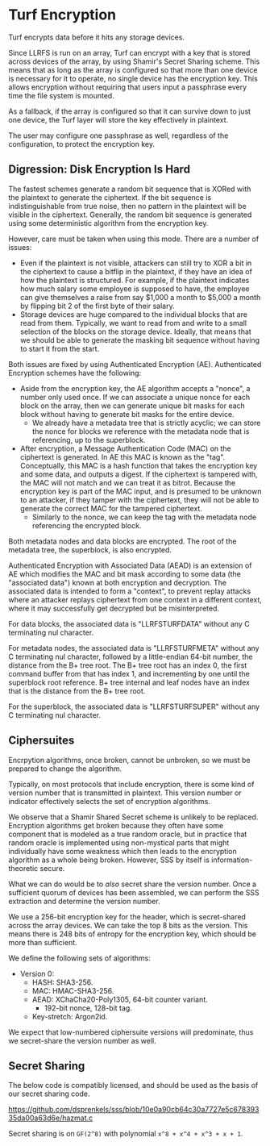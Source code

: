 Turf Encryption
===============

Turf encrypts data before it hits any storage devices.

Since LLRFS is run on an array, Turf can encrypt with a key that is
stored across devices of the array, by using Shamir's Secret Sharing
scheme.
This means that as long as the array is configured so that more than
one device is necessary for it to operate, no single device has the
encryption key.
This allows encryption without requiring that users input a passphrase
every time the file system is mounted.

As a fallback, if the array is configured so that it can survive down
to just one device, the Turf layer will store the key effectively in
plaintext.

The user may configure one passphrase as well, regardless of the
configuration, to protect the encryption key.

Digression: Disk Encryption Is Hard
-----------------------------------

The fastest schemes generate a random bit sequence that is XORed
with the plaintext to generate the ciphertext.
If the bit sequence is indistinguishable from true noise, then no
pattern in the plaintext will be visible in the ciphertext.
Generally, the random bit sequence is generated using some
deterministic algorithm from the encryption key.

However, care must be taken when using this mode.
There are a number of issues:

* Even if the plaintext is not visible, attackers can still try
  to XOR a bit in the ciphertext to cause a bitflip in the
  plaintext, if they have an idea of how the plaintext is
  structured.
  For example, if the plaintext indicates how much salary some
  employee is supposed to have, the employee can give themselves
  a raise from say $1,000 a month to $5,000 a month by flipping
  bit 2 of the first byte of their salary.
* Storage devices are huge compared to the individual blocks
  that are read from them.
  Typically, we want to read from and write to a small selection
  of the blocks on the storage device.
  Ideally, that means that we should be able to generate the
  masking bit sequence without having to start it from the start.

Both issues are fixed by using Authenticated Encryption (AE).
Authenticated Encryption schemes have the following:

* Aside from the encryption key, the AE algorithm accepts a
  "nonce", a number only used once.
  If we can associate a unique nonce for each block on the
  array, then we can generate unique bit masks for each block
  without having to generate bit masks for the entire device.
  * We already have a metadata tree that is strictly acyclic; we
    can store the nonce for blocks we reference with the metadata
    node that is referencing, up to the superblock.
* After encryption, a Message Authentication Code (MAC) on the
  ciphertext is generated.
  In AE this MAC is known as the "tag".
  Conceptually, this MAC is a hash function that takes the
  encryption key and some data, and outputs a digest.
  If the ciphertext is tampered with, the MAC will not match
  and we can treat it as bitrot.
  Because the encryption key is part of the MAC input, and is
  presumed to be unknown to an attacker, if they tamper with the
  ciphertext, they will not be able to generate the correct MAC
  for the tampered ciphertext.
  * Similarly to the nonce, we can keep the tag with the
    metadata node referencing the encrypted block.

Both metadata nodes and data blocks are encrypted.
The root of the metadata tree, the superblock, is also encrypted.

Authenticated Encryption with Associated Data (AEAD) is an extension
of AE which modifies the MAC and bit mask according to some data
(the "associated data") known at both encryption and decryption.
The associated data is intended to form a "context", to prevent
replay attacks where an attacker replays ciphertext from one context
in a different context, where it may successfully get decrypted
but be misinterpreted.

For data blocks, the associated data is "LLRFSTURFDATA" without
any C terminating nul character.

For metadata nodes, the associated data is "LLRFSTURFMETA"
without any C terminating nul character, followed by a
little-endian 64-bit number, the distance from the B+ tree
root.
The B+ tree root has an index 0, the first command buffer
from that has index 1, and incrementing by one until the
superblock root reference.
B+ tree internal and leaf nodes have an index that is the
distance from the B+ tree root.

For the superblock, the associated data is "LLRFSTURFSUPER"
without any C terminating nul character.

Ciphersuites
------------

Encrpytion algorithms, once broken, cannot be *un*broken, so
we must be prepared to change the algorithm.

Typically, on most protocols that include encryption, there is
some kind of version number that is transmitted in plaintext.
This version number or indicator effectively selects the set of
encryption algorithms.

We observe that a Shamir Shared Secret scheme is unlikely to be
replaced.
Encryption algorithms get broken because they often have some
component that is modeled as a true random oracle, but in
practice that random oracle is implemented using non-mystical
parts that might individually have some weakness which then leads
to the encryption algorithm as a whole being broken.
However, SSS by itself is information-theoretic secure.

What we can do would be to *also* secret share the version number.
Once a sufficient quorum of devices has been assembled, we can
perform the SSS extraction and determine the version number.

We use a 256-bit encryption key for the header, which is
secret-shared across the array devices.
We can take the top 8 bits as the version.
This means there is 248 bits of entropy for the encryption key,
which should be more than sufficient.

We define the following sets of algorithms:

* Version 0:
  * HASH: SHA3-256.
  * MAC: HMAC-SHA3-256.
  * AEAD: XChaCha20-Poly1305, 64-bit counter variant.
    * 192-bit nonce, 128-bit tag.
  * Key-stretch: Argon2id.

We expect that low-numbered ciphersuite versions will predominate,
thus we secret-share the version number as well.

Secret Sharing
--------------

The below code is compatibly licensed, and should be used as the
basis of our secret sharing code.

https://github.com/dsprenkels/sss/blob/10e0a90cb64c30a7727e5c67839335da00a63d6e/hazmat.c

Secret sharing is on `GF(2^8)` with polynomial `x^8 + x^4 + x^3 + x + 1`.

